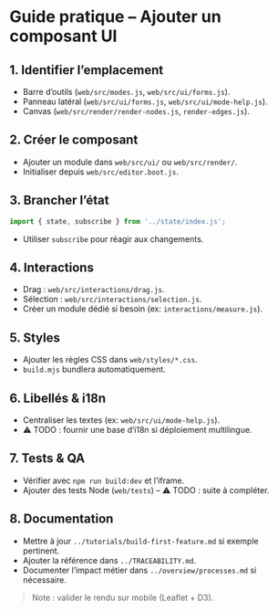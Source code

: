 # Guide pratique – Ajouter un composant UI

## 1. Identifier l’emplacement
- Barre d’outils (`web/src/modes.js`, `web/src/ui/forms.js`).
- Panneau latéral (`web/src/ui/forms.js`, `web/src/ui/mode-help.js`).
- Canvas (`web/src/render/render-nodes.js`, `render-edges.js`).

## 2. Créer le composant
- Ajouter un module dans `web/src/ui/` ou `web/src/render/`.
- Initialiser depuis `web/src/editor.boot.js`.

## 3. Brancher l’état
```javascript
import { state, subscribe } from '../state/index.js';
```
- Utiliser `subscribe` pour réagir aux changements.

## 4. Interactions
- Drag : `web/src/interactions/drag.js`.
- Sélection : `web/src/interactions/selection.js`.
- Créer un module dédié si besoin (ex: `interactions/measure.js`).

## 5. Styles
- Ajouter les règles CSS dans `web/styles/*.css`.
- `build.mjs` bundlera automatiquement.

## 6. Libellés & i18n
- Centraliser les textes (ex: `web/src/ui/mode-help.js`).
- ⚠️ TODO : fournir une base d’i18n si déploiement multilingue.

## 7. Tests & QA
- Vérifier avec `npm run build:dev` et l’iframe.
- Ajouter des tests Node (`web/tests`) – ⚠️ TODO : suite à compléter.

## 8. Documentation
- Mettre à jour `../tutorials/build-first-feature.md` si exemple pertinent.
- Ajouter la référence dans `../TRACEABILITY.md`.
- Documenter l’impact métier dans `../overview/processes.md` si nécessaire.

> Note : valider le rendu sur mobile (Leaflet + D3).
